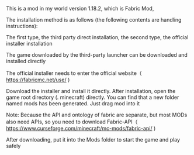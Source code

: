 This is a mod in my world version 1.18.2, which is Fabric Mod,



The installation method is as follows (the following contents are handling instructions):



The first type, the third party direct installation, the second type, the official installer installation



The game downloaded by the third-party launcher can be downloaded and installed directly



The official installer needs to enter the official website（ https://fabricmc.net/use/ )



Download the installer and install it directly. After installation, open the game root directory (. minecraft) directly. You can find that a new folder named mods has been generated. Just drag mod into it



Note: Because the API and ontology of fabric are separate, but most MODs also need APIs, so you need to download Fabric-API（ https://www.curseforge.com/minecraft/mc-mods/fabric-api/ )



After downloading, put it into the Mods folder to start the game and play safely
